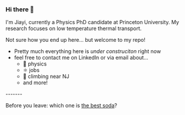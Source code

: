 ### Hi there 🍺

I'm Jiayi, currently a Physics PhD candidate at Princeton University. My research focuses on low temperature thermal transport.

Not sure how you end up here... but welcome to my repo!

  - Pretty much everything here is _under construciton_ right now
  - feel free to contact me on LinkedIn or via email about...
      - 🧲 physics
      - ⚛️ jobs
      - 🧗 climbing near NJ
      - and more!

\-------

Before you leave: which one is [the best soda](https://github.com/jiayihW2C/jiayihW2C/discussions/1)?

<!--
**jiayihW2C/jiayihW2C** is a ✨ _special_ ✨ repository because its `README.md` (this file) appears on your GitHub profile.

Here are some ideas to get you started:

- 🔭 I’m currently working on ...
- 🌱 I’m currently learning ...
- 👯 I’m looking to collaborate on ...
- 🤔 I’m looking for help with ...
- 💬 Ask me about ...
- 📫 How to reach me: ...
- 😄 Pronouns: ...
- ⚡ Fun fact: ...
-->
